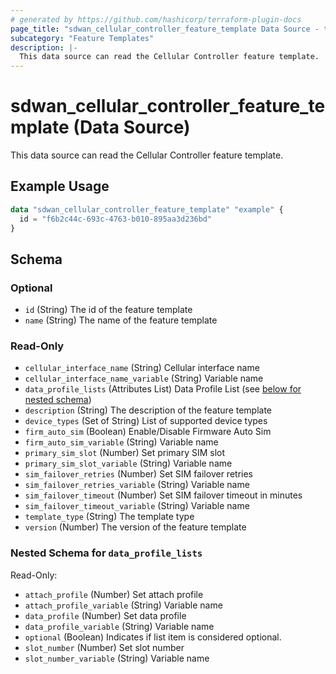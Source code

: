 ```yaml
---
# generated by https://github.com/hashicorp/terraform-plugin-docs
page_title: "sdwan_cellular_controller_feature_template Data Source - terraform-provider-sdwan"
subcategory: "Feature Templates"
description: |-
  This data source can read the Cellular Controller feature template.
---
```


# sdwan_cellular_controller_feature_template (Data Source)

This data source can read the Cellular Controller feature template.

## Example Usage

```terraform
data "sdwan_cellular_controller_feature_template" "example" {
  id = "f6b2c44c-693c-4763-b010-895aa3d236bd"
}
```

<!-- schema generated by tfplugindocs -->
## Schema

### Optional

- `id` (String) The id of the feature template
- `name` (String) The name of the feature template

### Read-Only

- `cellular_interface_name` (String) Cellular interface name
- `cellular_interface_name_variable` (String) Variable name
- `data_profile_lists` (Attributes List) Data Profile List (see [below for nested schema](#nestedatt--data_profile_lists))
- `description` (String) The description of the feature template
- `device_types` (Set of String) List of supported device types
- `firm_auto_sim` (Boolean) Enable/Disable Firmware Auto Sim
- `firm_auto_sim_variable` (String) Variable name
- `primary_sim_slot` (Number) Set primary SIM slot
- `primary_sim_slot_variable` (String) Variable name
- `sim_failover_retries` (Number) Set SIM failover retries
- `sim_failover_retries_variable` (String) Variable name
- `sim_failover_timeout` (Number) Set SIM failover timeout in minutes
- `sim_failover_timeout_variable` (String) Variable name
- `template_type` (String) The template type
- `version` (Number) The version of the feature template

<a id="nestedatt--data_profile_lists"></a>
### Nested Schema for `data_profile_lists`

Read-Only:

- `attach_profile` (Number) Set attach profile
- `attach_profile_variable` (String) Variable name
- `data_profile` (Number) Set data profile
- `data_profile_variable` (String) Variable name
- `optional` (Boolean) Indicates if list item is considered optional.
- `slot_number` (Number) Set slot number
- `slot_number_variable` (String) Variable name

